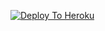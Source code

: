 [![Deploy To Heroku](https://www.herokucdn.com/deploy/button.svg)](https://heroku.com/deploy?template=https://github.com/harat75/txt_leech)
